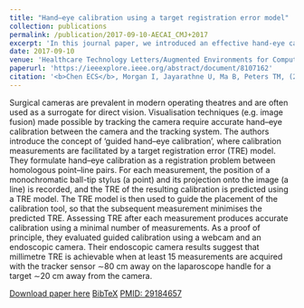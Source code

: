 ```yaml
---
title: "Hand–eye calibration using a target registration error model"
collection: publications
permalink: /publication/2017-09-10-AECAI_CMJ+2017
excerpt: 'In this journal paper, we introduced an effective hand-eye calibration for surgical camera where the measurement of the calibration fiducial is guided by a target registration error (TRE) model. This work was initally presented at AE-CAI 2017.'
date: 2017-09-10
venue: 'Healthcare Technology Letters/Augmented Environments for Computer Assisted Interventions (AE-CAI)'
paperurl: 'https://ieeexplore.ieee.org/abstract/document/8107162'
citation: '<b>Chen ECS</b>, Morgan I, Jayarathne U, Ma B, Peters TM, (2017). "Hand–eye calibration using a target registration error model"; in <i>Healthcare Technology Letters</i>, 4(5), pp. 157-162.'
---
```


Surgical cameras are prevalent in modern operating theatres and are often used as a surrogate for direct vision. Visualisation techniques (e.g. image fusion) made possible by tracking the camera require accurate hand–eye calibration between the camera and the tracking system. The authors introduce the concept of ‘guided hand–eye calibration’, where calibration measurements are facilitated by a target registration error (TRE) model. They formulate hand–eye calibration as a registration problem between homologous point–line pairs. For each measurement, the position of a monochromatic ball-tip stylus (a point) and its projection onto the image (a line) is recorded, and the TRE of the resulting calibration is predicted using a TRE model. The TRE model is then used to guide the placement of the calibration tool, so that the subsequent measurement minimises the predicted TRE. Assessing TRE after each measurement produces accurate calibration using a minimal number of measurements. As a proof of principle, they evaluated guided calibration using a webcam and an endoscopic camera. Their endoscopic camera results suggest that millimetre TRE is achievable when at least 15 measurements are acquired with the tracker sensor ∼80 cm away on the laparoscope handle for a target ∼20 cm away from the camera.

[Download paper here](https://ieeexplore.ieee.org/abstract/document/8107162) [BibTeX](./../files/bibtex/CMJ+2017.bib) [PMID: 29184657](https://pubmed.ncbi.nlm.nih.gov/29184657/)